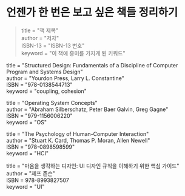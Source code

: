 # 언젠가 한 번은 보고 싶은 책들 정리하기

> title = "책 제목"  
> author = "저자"  
> ISBN-13 = "ISBN-13 번호"  
> keyword = "이 책에 흥미를 가지게 된 키워드"  

title = "Structured Design: Fundamentals of a Discipline of Computer Program and Systems Design"  
author = "Yourdon Press, Larry L. Constantine"  
ISBN = "978-0138544713"  
keyword = "coupling, cohesion"  

title = "Operating System Concepts"  
author = "Abraham Silberschatz, Peter Baer Galvin, Greg Gagne"  
ISBN = "979-1156006220"  
keyword = "OS"  

title = "The Psychology of Human-Computer Interaction"  
author = "Stuart K. Card, Thomas P. Moran, Allen Newell"  
ISBN = "978-0898598599"  
keyword = "HCI"  

title = "마음을 생각하는 디자인: UI 디자인 규칙을 이해하기 위한 핵심 가이드"  
author = "제프 존슨"  
ISBN = 978-8993827507  
keyword = "UI"  
